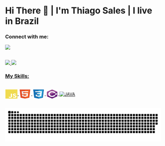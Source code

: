 # Hi There 👋   |   I'm Thiago Sales   |   I live in Brazil

### Connect with me:

<div>
 <a href="https://www.linkedin.com/in/thiago-sales-b53aaa113/" target="_blank"><img src="https://img.shields.io/badge/-LinkedIn-%230077B5?style=for-the-badge&logo=linkedin&logoColor=white" target="_blank">
 </a> </div>
 
 ##
<div>
  <a href="https://github.com/thiagosales007">
  <img height="180em" src="https://github-readme-stats.vercel.app/api?username=thiagosales007&show_icons=true&theme=gotham&include_all_commits=true&count_private=true"/>
  <img height="180em" src="https://github-readme-stats.vercel.app/api/top-langs/?username=thiagosales007&layout=compact&langs_count=16&theme=gotham"/>
</div>

 ### My Skills:
  
 <div style="display: inline_block"><br>
  <img align="center" alt="Js" height="30" width="40" src="https://raw.githubusercontent.com/devicons/devicon/master/icons/javascript/javascript-plain.svg">  
  <img align="center" alt="HTML" height="30" width="40" src="https://raw.githubusercontent.com/devicons/devicon/master/icons/html5/html5-original.svg">
  <img align="center" alt="CSS" height="30" width="40" src="https://raw.githubusercontent.com/devicons/devicon/master/icons/css3/css3-original.svg">  
  <img align="center" alt="Csharp" height="30" width="40" src="https://raw.githubusercontent.com/devicons/devicon/master/icons/csharp/csharp-original.svg">
   <img align="center" alt="JAVA" height="30" width="40" src="https://cdn.jsdelivr.net/gh/devicons/devicon/icons/java/java-original.svg">
</div>
 
 ##
 
<div>   
   
 
  ![Snake animation](https://github.com/thiagosales007/thiagosales007/blob/output/github-contribution-grid-snake.svg)
 
</div>
